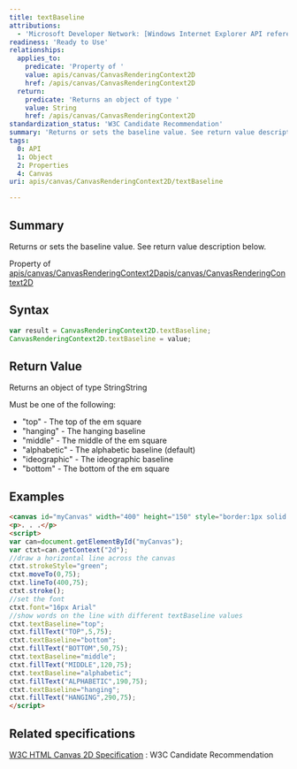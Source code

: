 ```yaml
---
title: textBaseline
attributions:
  - 'Microsoft Developer Network: [Windows Internet Explorer API reference Article](http://msdn.microsoft.com/en-us/library/ie/hh828809%28v=vs.85%29.aspx)'
readiness: 'Ready to Use'
relationships:
  applies_to:
    predicate: 'Property of '
    value: apis/canvas/CanvasRenderingContext2D
    href: /apis/canvas/CanvasRenderingContext2D
  return:
    predicate: 'Returns an object of type '
    value: String
    href: /apis/canvas/CanvasRenderingContext2D
standardization_status: 'W3C Candidate Recommendation'
summary: 'Returns or sets the baseline value. See return value description below.'
tags:
  0: API
  1: Object
  2: Properties
  4: Canvas
uri: apis/canvas/CanvasRenderingContext2D/textBaseline

---
```

## Summary

Returns or sets the baseline value. See return value description below.

Property of [apis/canvas/CanvasRenderingContext2D](/apis/canvas/CanvasRenderingContext2D)[apis/canvas/CanvasRenderingContext2D](/apis/canvas/CanvasRenderingContext2D)

## Syntax

``` js
var result = CanvasRenderingContext2D.textBaseline;
CanvasRenderingContext2D.textBaseline = value;
```

## Return Value

Returns an object of type StringString

Must be one of the following:

-   "top" - The top of the em square
-   "hanging" - The hanging baseline
-   "middle" - The middle of the em square
-   "alphabetic" - The alphabetic baseline (default)
-   "ideographic" - The ideographic baseline
-   "bottom" - The bottom of the em square

## Examples

``` html
<canvas id="myCanvas" width="400" height="150" style="border:1px solid blue;"></canvas>
<p>. . .</p>
<script>
var can=document.getElementById("myCanvas");
var ctxt=can.getContext("2d");
//draw a horizontal line across the canvas
ctxt.strokeStyle="green";
ctxt.moveTo(0,75);
ctxt.lineTo(400,75);
ctxt.stroke();
//set the font
ctxt.font="16px Arial"
//show words on the line with different textBaseline values
ctxt.textBaseline="top";
ctxt.fillText("TOP",5,75);
ctxt.textBaseline="bottom";
ctxt.fillText("BOTTOM",50,75);
ctxt.textBaseline="middle";
ctxt.fillText("MIDDLE",120,75);
ctxt.textBaseline="alphabetic";
ctxt.fillText("ALPHABETIC",190,75);
ctxt.textBaseline="hanging";
ctxt.fillText("HANGING",290,75);
</script>
```

## Related specifications

[W3C HTML Canvas 2D Specification](http://www.w3.org/TR/2012/CR-2dcontext-20121217/)
:   W3C Candidate Recommendation
